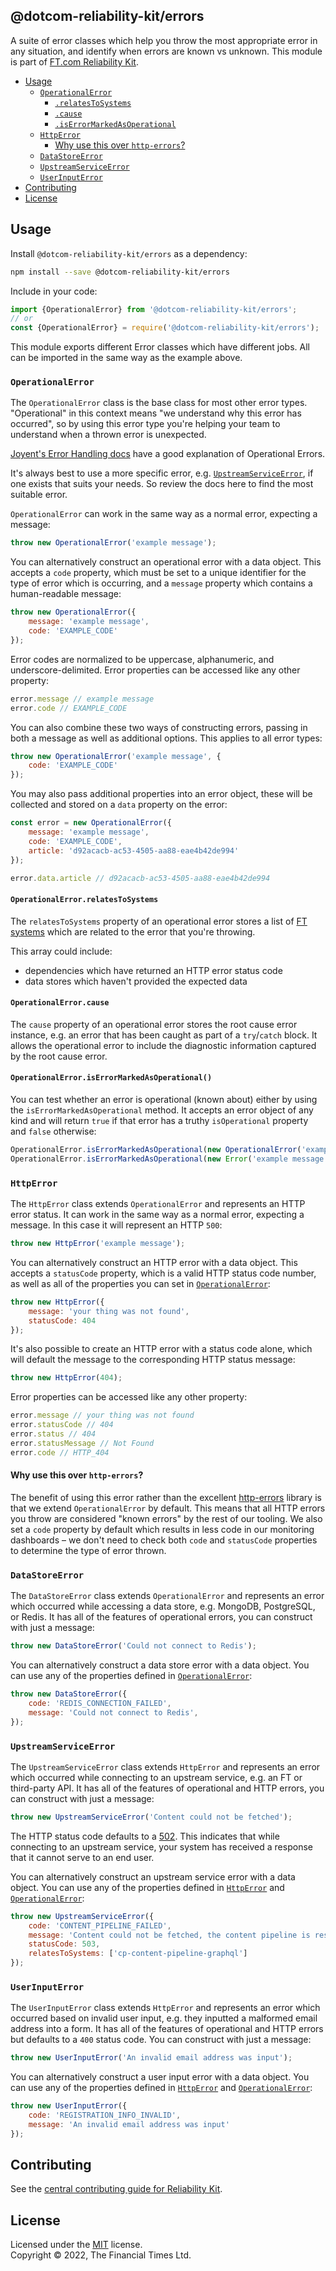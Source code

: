 
## @dotcom-reliability-kit/errors

A suite of error classes which help you throw the most appropriate error in any situation, and identify when errors are known vs unknown. This module is part of [FT.com Reliability Kit](https://github.com/Financial-Times/dotcom-reliability-kit#readme).

  * [Usage](#usage)
    * [`OperationalError`](#operationalerror)
      * [`.relatesToSystems`](#operationalerrorrelatestosystems)
      * [`.cause`](#operationalerrorcause)
      * [`.isErrorMarkedAsOperational`](#operationalerroriserrormarkedasoperational)
    * [`HttpError`](#httperror)
      * [Why use this over `http-errors`?](#why-use-this-over-http-errors)
    * [`DataStoreError`](#datastoreerror)
    * [`UpstreamServiceError`](#upstreamserviceerror)
    * [`UserInputError`](#userinputerror)
  * [Contributing](#contributing)
  * [License](#license)


## Usage

Install `@dotcom-reliability-kit/errors` as a dependency:

```bash
npm install --save @dotcom-reliability-kit/errors
```

Include in your code:

```js
import {OperationalError} from '@dotcom-reliability-kit/errors';
// or
const {OperationalError} = require('@dotcom-reliability-kit/errors');
```

This module exports different Error classes which have different jobs. All can be imported in the same way as the example above.

### `OperationalError`

The `OperationalError` class is the base class for most other error types. "Operational" in this context means "we understand why this error has occurred", so by using this error type you're helping your team to understand when a thrown error is unexpected.

[Joyent's Error Handling docs](https://web.archive.org/web/20220223020910/https://www.joyent.com/node-js/production/design/errors) have a good explanation of Operational Errors.

It's always best to use a more specific error, e.g. [`UpstreamServiceError`](#upstreamserviceerror), if one exists that suits your needs. So review the docs here to find the most suitable error.

`OperationalError` can work in the same way as a normal error, expecting a message:

```js
throw new OperationalError('example message');
```

You can alternatively construct an operational error with a data object. This accepts a `code` property, which must be set to a unique identifier for the type of error which is occurring, and a `message` property which contains a human-readable message:

```js
throw new OperationalError({
    message: 'example message',
    code: 'EXAMPLE_CODE'
});
```

Error codes are normalized to be uppercase, alphanumeric, and underscore-delimited. Error properties can be accessed like any other property:

```js
error.message // example message
error.code // EXAMPLE_CODE
```

You can also combine these two ways of constructing errors, passing in both a message as well as additional options. This applies to all error types:

```js
throw new OperationalError('example message', {
    code: 'EXAMPLE_CODE'
});
```

You may also pass additional properties into an error object, these will be collected and stored on a `data` property on the error:

```js
const error = new OperationalError({
    message: 'example message',
    code: 'EXAMPLE_CODE',
    article: 'd92acacb-ac53-4505-aa88-eae4b42de994'
});

error.data.article // d92acacb-ac53-4505-aa88-eae4b42de994
```


#### `OperationalError.relatesToSystems`

The `relatesToSystems` property of an operational error stores a list of [FT systems](https://biz-ops.in.ft.com/list/Systems) which are related to the error that you're throwing.

This array could include:

- dependencies which have returned an HTTP error status code
- data stores which haven't provided the expected data

#### `OperationalError.cause`

The `cause` property of an operational error stores the root cause error instance, e.g. an error that has been caught as part of a `try`/`catch` block. It allows the operational error to include the diagnostic information captured by the root cause error.

#### `OperationalError.isErrorMarkedAsOperational()`

You can test whether an error is operational (known about) either by using the `isErrorMarkedAsOperational` method. It accepts an error object of any kind and will return `true` if that error has a truthy `isOperational` property and `false` otherwise:

```js
OperationalError.isErrorMarkedAsOperational(new OperationalError('example message')); // true
OperationalError.isErrorMarkedAsOperational(new Error('example message')); // false
```

### `HttpError`

The `HttpError` class extends `OperationalError` and represents an HTTP error status. It can work in the same way as a normal error, expecting a message. In this case it will represent an HTTP `500`:

```js
throw new HttpError('example message');
```

You can alternatively construct an HTTP error with a data object. This accepts a `statusCode` property, which is a valid HTTP status code number, as well as all of the properties you can set in [`OperationalError`](#operationalerror):

```js
throw new HttpError({
    message: 'your thing was not found',
    statusCode: 404
});
```

It's also possible to create an HTTP error with a status code alone, which will default the message to the corresponding HTTP status message:

```js
throw new HttpError(404);
```

Error properties can be accessed like any other property:

```js
error.message // your thing was not found
error.statusCode // 404
error.status // 404
error.statusMessage // Not Found
error.code // HTTP_404
```

#### Why use this over `http-errors`?

The benefit of using this error rather than the excellent [http-errors](https://github.com/jshttp/http-errors#readme) library is that we extend `OperationalError` by default. This means that all HTTP errors you throw are considered "known errors" by the rest of our tooling. We also set a `code` property by default which results in less code in our monitoring dashboards – we don't need to check both `code` and `statusCode` properties to determine the type of error thrown.

### `DataStoreError`

The `DataStoreError` class extends `OperationalError` and represents an error which occurred while accessing a data store, e.g. MongoDB, PostgreSQL, or Redis. It has all of the features of operational errors, you can construct with just a message:

```js
throw new DataStoreError('Could not connect to Redis');
```

You can alternatively construct a data store error with a data object. You can use any of the properties defined in [`OperationalError`](#operationalerror):

```js
throw new DataStoreError({
    code: 'REDIS_CONNECTION_FAILED',
    message: 'Could not connect to Redis',
});
```

### `UpstreamServiceError`

The `UpstreamServiceError` class extends `HttpError` and represents an error which occurred while connecting to an upstream service, e.g. an FT or third-party API. It has all of the features of operational and HTTP errors, you can construct with just a message:

```js
throw new UpstreamServiceError('Content could not be fetched');
```

The HTTP status code defaults to a [502](https://developer.mozilla.org/en-US/docs/Web/HTTP/Status/502). This indicates that while connecting to an upstream service, your system has received a response that it cannot serve to an end user.

You can alternatively construct an upstream service error with a data object. You can use any of the properties defined in [`HttpError`](#httperror) and [`OperationalError`](#operationalerror):

```js
throw new UpstreamServiceError({
    code: 'CONTENT_PIPELINE_FAILED',
    message: 'Content could not be fetched, the content pipeline is responding with a 503 status',
    statusCode: 503,
    relatesToSystems: ['cp-content-pipeline-graphql']
});
```

### `UserInputError`

The `UserInputError` class extends `HttpError` and represents an error which occurred based on invalid user input, e.g. they inputted a malformed email address into a form. It has all of the features of operational and HTTP errors but defaults to a `400` status code. You can construct with just a message:

```js
throw new UserInputError('An invalid email address was input');
```

You can alternatively construct a user input error with a data object. You can use any of the properties defined in [`HttpError`](#httperror) and [`OperationalError`](#operationalerror):

```js
throw new UserInputError({
    code: 'REGISTRATION_INFO_INVALID',
    message: 'An invalid email address was input'
});
```

## Contributing

See the [central contributing guide for Reliability Kit](https://github.com/Financial-Times/dotcom-reliability-kit/blob/main/docs/contributing.md).


## License

Licensed under the [MIT](https://github.com/Financial-Times/dotcom-reliability-kit/blob/main/LICENSE) license.<br/>
Copyright &copy; 2022, The Financial Times Ltd.
